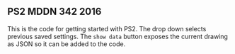 ## PS2 MDDN 342 2016

This is the code for getting started with PS2. The drop down
selects previous saved settings. The `show data` button exposes
the current drawing as JSON so it can be added to the code.
